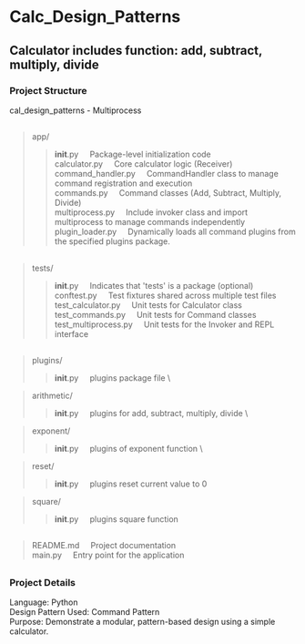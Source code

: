 # Calc_Design_Patterns

## Calculator includes function: add, subtract, multiply, divide

### Project Structure
cal_design_patterns - Multiprocess
##
>app/ 
>>    __init__.py         &nbsp; &nbsp; Package-level initialization code \
>>   calculator.py        &nbsp; &nbsp; Core calculator logic (Receiver) \
>>   command_handler.py   &nbsp; &nbsp; CommandHandler class to manage command registration and execution \
>>   commands.py          &nbsp; &nbsp; Command classes (Add, Subtract, Multiply, Divide) \
>>    multiprocess.py     &nbsp; &nbsp; Include invoker class and import multiprocess to manage commands independently \
>>    plugin_loader.py    &nbsp; &nbsp; Dynamically loads all command plugins from the specified plugins package.
##
>tests/ 
>>   __init__.py           &nbsp; &nbsp; Indicates that 'tests' is a  package (optional) \
>>    conftest.py          &nbsp; &nbsp; Test fixtures shared across multiple test files \
>>    test_calculator.py   &nbsp; &nbsp; Unit tests for Calculator class \
>>    test_commands.py     &nbsp; &nbsp; Unit tests for Command classes \
>>    test_multiprocess.py      &nbsp; &nbsp; Unit tests for the Invoker and REPL interface 
##
>plugins/
>>__init__.py              &nbsp; &nbsp; plugins package file    \  

>arithmetic/
>>__init__.py            &nbsp; &nbsp; plugins for add, subtract, multiply, divide \

>exponent/
>>__init__.py            &nbsp; &nbsp; plugins of exponent function \

>reset/
>>__init__.py             &nbsp; &nbsp; plugins reset current value to 0 

>square/
>>__init__.py             &nbsp; &nbsp; plugins square function      

##
> README.md                 &nbsp; &nbsp; Project documentation \
> main.py                 &nbsp; &nbsp; Entry point for the application 

##
### Project Details
Language: Python \
Design Pattern Used: Command Pattern \
Purpose: Demonstrate a modular, pattern-based design using a simple calculator.

